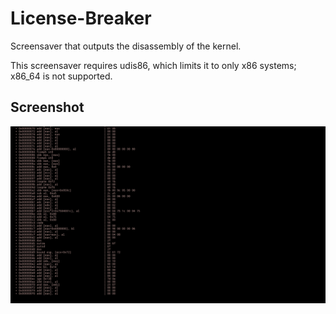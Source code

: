 License-Breaker
===============

Screensaver that outputs the disassembly of the kernel.

This screensaver requires udis86, which limits it to only x86 systems; x86_64 is not supported.

Screenshot
----------
![screenshot](screenshot.png)
